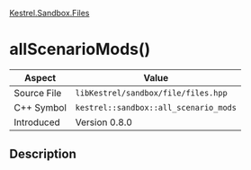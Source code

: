 [Kestrel.Sandbox.Files](index)
# allScenarioMods()
| Aspect | Value |
| --- | --- |
| Source File | `libKestrel/sandbox/file/files.hpp` |
| C++ Symbol | `kestrel::sandbox::all_scenario_mods` |
| Introduced | Version 0.8.0 |
## Description

